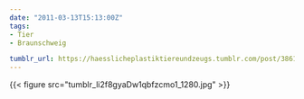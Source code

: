 ```yaml
---
date: "2011-03-13T15:13:00Z"
tags:
- Tier
- Braunschweig

tumblr_url: https://haesslicheplastiktiereundzeugs.tumblr.com/post/3861196656
---
```

{{< figure src="tumblr_li2f8gyaDw1qbfzcmo1_1280.jpg" >}}
